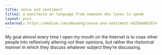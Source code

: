 ```yaml
---
title: sense and sentiment
title2: a manifesto on language from someone who loves to speak
layout: post
external: https://medium.com/@mxawng/sense-and-sentiment-b829ab60287e
---
```


<!--begin-excerpt-->
My goal almost every time I open my mouth on the Internet is to coax other
people into reflexively altering not their opinions, but rather the _rhetorical
manner_ in which they discuss whatever subject they’re discussing.
<!--end-excerpt-->
